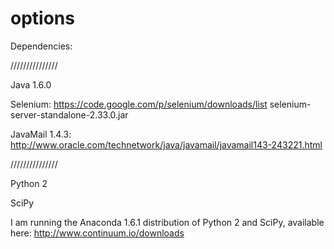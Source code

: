 options
=======
Dependencies:

///////////////

Java 1.6.0

Selenium:
https://code.google.com/p/selenium/downloads/list
selenium-server-standalone-2.33.0.jar

JavaMail 1.4.3:
http://www.oracle.com/technetwork/java/javamail/javamail143-243221.html

///////////////

Python 2

SciPy

I am running the Anaconda 1.6.1 distribution of Python 2 and SciPy, available here:
http://www.continuum.io/downloads
